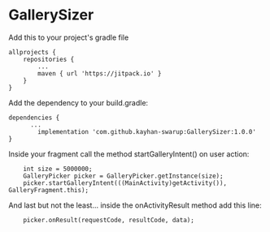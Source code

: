 # GallerySizer

Add this to your project's gradle file 

	allprojects {
		repositories {
			...
			maven { url 'https://jitpack.io' }
		}
	}
  
  
Add the dependency to your build.gradle:

	dependencies {
          ...
	        implementation 'com.github.kayhan-swarup:GallerySizer:1.0.0'
	}
  
Inside your fragment call the method  startGalleryIntent() on user action:		

		int size = 5000000;
		GalleryPicker picker = GalleryPicker.getInstance(size);
		picker.startGalleryIntent(((MainActivity)getActivity()), GalleryFragment.this);

And last but not the least... inside the onActivityResult method add this line:		

		picker.onResult(requestCode, resultCode, data);

        
        

  
  
  
